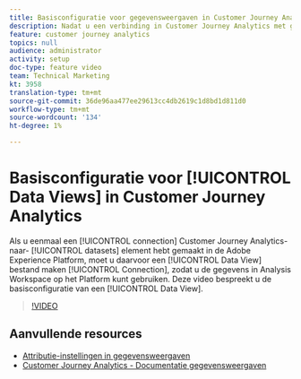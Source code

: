 ```yaml
---
title: Basisconfiguratie voor gegevensweergaven in Customer Journey Analytics
description: Nadat u een verbinding in Customer Journey Analytics met gegevenssets in de Adobe Experience Platform hebt gemaakt, moet u een gegevensweergave voor die verbinding maken, zodat u de gegevens in Analysis Workspace op het Platform kunt gebruiken. Deze video bespreekt u de basisconfiguratie van een Mening van Gegevens.
feature: customer journey analytics
topics: null
audience: administrator
activity: setup
doc-type: feature video
team: Technical Marketing
kt: 3958
translation-type: tm+mt
source-git-commit: 36de96aa477ee29613cc4db2619c1d8bd1d811d0
workflow-type: tm+mt
source-wordcount: '134'
ht-degree: 1%

---
```



# Basisconfiguratie voor [!UICONTROL Data Views] in Customer Journey Analytics

Als u eenmaal een [!UICONTROL connection] Customer Journey Analytics-naar- [!UICONTROL datasets] element hebt gemaakt in de Adobe Experience Platform, moet u daarvoor een [!UICONTROL Data View] bestand maken [!UICONTROL Connection], zodat u de gegevens in Analysis Workspace op het Platform kunt gebruiken. Deze video bespreekt u de basisconfiguratie van een [!UICONTROL Data View].

>[!VIDEO](https://video.tv.adobe.com/v/30186/?quality=12&enable10seconds=on&speedcontrol=on)

## Aanvullende resources

* [Attributie-instellingen in gegevensweergaven](attribution-settings-in-data-views.md)
* [Customer Journey Analytics - Documentatie gegevensweergaven](https://docs.adobe.com/content/help/en/analytics-platform/using/cja-dataviews/create-dataview.html)
